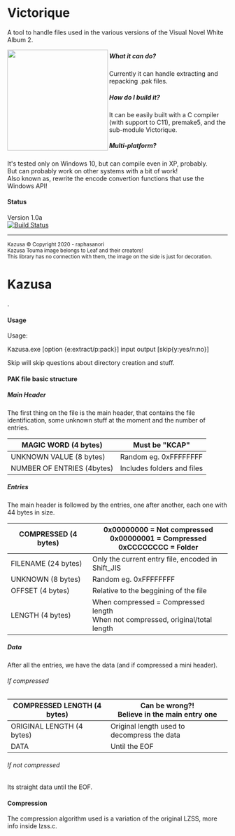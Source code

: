 # Victorique


A tool to handle files used in the various versions of the Visual Novel White Album 2.<br>

<img align="left" width="230" src="https://i.imgur.com/F8suY5v.png">

##### What it can do?
Currently it can handle extracting and repacking .pak files.<br>

##### How do I build it?

It can be easily built with a C compiler (with support to C11), premake5, and the sub-module Victorique.<br>

##### Multi-platform?

It's tested only on Windows 10, but can compile even in XP, probably.<br>
But can probably work on other systems with a bit of work!<br>
Also known as, rewrite the encode convertion functions that use the Windows API!<br>
#### Status
Version 1.0a<br>
[![Build Status](https://travis-ci.org/raphasanori/Kazusa.svg?branch=master)](https://travis-ci.org/raphasanori/Kazusa)<hr>
<sub>Kazusa © Copyright  2020 - raphasanori<br>
Kazusa Touma image belongs to Leaf and their creators!<br>This library has no connection with them, the image on the side is just for decoration.</sub>




# Kazusa



.

#### Usage

Usage:

Kazusa.exe [option {e:extract/p:pack}] input output [skip{y:yes/n:no}]

Skip will skip questions about directory creation and stuff.

#### PAK file basic structure

##### Main Header
The first thing on the file is the main header, that contains the file identification, some unknown stuff at the moment and the number of entries.

| MAGIC WORD (4 bytes)  | Must be "KCAP" |
| ------------ | ------------ |
|  UNKNOWN VALUE (8 bytes) | Random eg. 0xFFFFFFFF  |
| NUMBER OF ENTRIES (4bytes)  |  Includes folders and files  |

##### Entries

The main header is followed by the entries, one after another, each one with 44 bytes in size.

| COMPRESSED (4 bytes) | 0x00000000 = Not compressed <br />0x00000001 = Compressed<br /> 0xCCCCCCCC = Folder |
| ------------ | ------------ |
| FILENAME (24 bytes) | Only the current entry file, encoded in Shift_JIS |
| UNKNOWN (8 bytes) |  Random eg. 0xFFFFFFFF |
| OFFSET (4 bytes) |  Relative to the beggining of the file  |
| LENGTH (4 bytes)  | When compressed = Compressed length <br/> When not compressed, original/total length |

##### Data

After all the entries, we have the data (and if compressed a mini header).

###### If compressed

| COMPRESSED LENGTH (4 bytes) | Can be wrong?! <br/> Believe in the main entry one  |
| ------------ | ------------ |
| ORIGINAL LENGTH (4 bytes) | Original length used to decompress the data  |
| DATA | Until the EOF  |

###### If not compressed

Its straight data until the EOF.

#### Compression

The compression algorithm used is a variation of the original LZSS, more info inside lzss.c.


